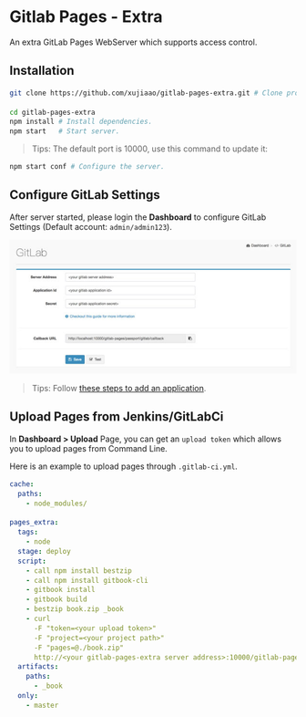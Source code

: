 # Gitlab Pages - Extra

An extra GitLab Pages WebServer which supports access control.


## Installation

````bash
git clone https://github.com/xujiaao/gitlab-pages-extra.git # Clone project.

cd gitlab-pages-extra
npm install # Install dependencies.
npm start   # Start server.
````

> Tips: The default port is 10000, use this command to update it:

````bash
npm start conf # Configure the server.
````

## Configure GitLab Settings

After server started, please login the **Dashboard** to configure GitLab Settings (Default account: `admin/admin123`).

![](docs/images/gitlab-settings.jpg)

> Tips: Follow [these steps to add an application](https://docs.gitlab.com/ce/integration/oauth_provider.html).


## Upload Pages from Jenkins/GitLabCi

In **Dashboard > Upload** Page, you can get an `upload token` which allows you to upload pages from Command Line.

Here is an example to upload pages through `.gitlab-ci.yml`.

````yaml
cache:
  paths:
    - node_modules/

pages_extra:
  tags:
    - node
  stage: deploy
  script:
    - call npm install bestzip
    - call npm install gitbook-cli
    - gitbook install
    - gitbook build
    - bestzip book.zip _book
    - curl
      -F "token=<your upload token>"
      -F "project=<your project path>"
      -F "pages=@./book.zip"
      http://<your gitlab-pages-extra server address>:10000/gitlab-pages/upload
  artifacts:
    paths:
      - _book
  only:
    - master
````